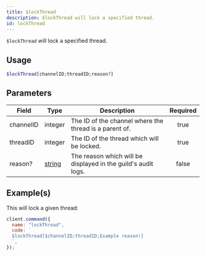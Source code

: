 ```yaml
---
title: $lockThread
description: $lockThread will lock a specified thread.
id: lockThread
---
```


`$lockThread` will lock a specified thread.

## Usage

```php
$lockThread[channelID;threadID;reason?]
```

## Parameters

| Field     | Type                                                                                              | Description                                                   | Required |
| --------- | ------------------------------------------------------------------------------------------------- | ------------------------------------------------------------- | :------: |
| channelID | integer                                                                                           | The ID of the channel where the thread is a parent of.        |   true   |
| threadID  | integer                                                                                           | The ID of the thread which will be locked.                    |   true   |
| reason?   | [string](https://developer.mozilla.org/en-US/docs/Web/JavaScript/Reference/Global_Objects/String) | The reason which will be displayed in the guild's audit logs. |  false   |

## Example(s)

This will lock a given thread:

```javascript
client.command({
  name: "lockThread",
  code: `
  $lockThread[$channelID;threadID;Example reason!]
  `,
});
```
